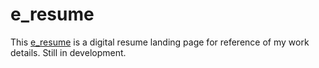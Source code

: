 # e_resume

<p>This <a href="https://faridnis.github.io">e_resume</a> is a digital resume landing page for reference of my work details. Still in development.</p>

